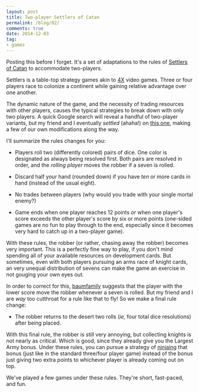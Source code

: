 ```yaml
---
layout: post
title: Two-player Settlers of Catan
permalink: /blog/02/
comments: true
date: 2014-12-03
tag:
- games
---
```


Posting this before I forget. It's a set of adaptations to the rules of
[Settlers of Catan](http://www.catan.com) to accommodate two-players.

<!--break-->

Settlers is a table-top strategy games akin to [4X][wiki4x]
video games. Three or four players race to colonize a continent while
gaining relative advantage over one another.

[wiki4x]: http://en.wikipedia.org/wiki/4X

The dynamic nature of the game, and the necessity of trading resources
with other players, causes the typical strategies to break down with
only two players. A quick Google search will reveal a handful of
two-player variants, but my friend and I eventually _settled_ (ahaha!)
on [this one][baum], making a few of our own modifications along the way.

[baum]: http://www.baumfamily.org/dave/settlers.html

I'll summarize the rules changes for you:

* Players roll two (differently colored) pairs of dice. One color is
  designated as always being resolved first. Both pairs are resolved in
  order, and the _rolling player_ moves the robber if a seven is
  rolled.

* Discard half your hand (rounded down) if you have _ten_ or more cards
  in hand (instead of the usual eight).

* No trades between players (why would you trade with your single mortal
  enemy?)

* Game ends when one player reaches 12 points _or_ when one player's
  score exceeds the other player's score by six or more points
  (one-sided games are no fun to play through to the end, especially
  since it becomes very hard to catch up in a two-player game).

With these rules, the robber (or rather, chasing away the robber)
becomes very important. This is a perfectly fine way to play, if you
don't mind spending all of your available resources on development
cards. But sometimes, even with both players pursuing an arms race of
knight cards, an very unequal distribution of sevens can make the game
an exercise in not gouging your own eyes out.

In order to correct for this, [baumfamily][baum] suggests that the
player with the lower score move the robber whenever a seven is rolled.
But my friend and I are _way_ too cutthroat for a rule like that to fly!
So we make a final rule change:

* The robber returns to the desert two rolls (_ie,_ four total dice
  resolutions) after being placed.

With this final rule, the robber is still very annoying, but collecting
knights is not nearly as critical. Which is good, since they already
give you the Largest Army bonus. Under these rules, you can pursue a
strategy of [ninjaing][] that bonus (just like in the standard three/four
player game) instead of the bonus just giving two extra points to
whichever player is already coming out on top.

[ninjaing]: http://www.urbandictionary.com/define.php?term=ninjaing

We've played a few games under these rules. They're short, fast-paced,
and fun.
